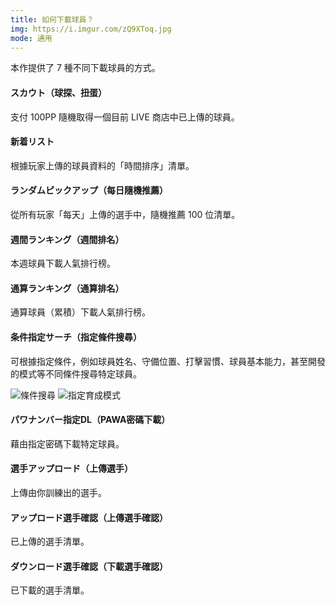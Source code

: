 ```yaml
---
title: 如何下載球員？
img: https://i.imgur.com/zQ9XToq.jpg
mode: 通用
---
```


本作提供了 7 種不同下載球員的方式。

#### スカウト（球探、扭蛋）

支付 100PP 隨機取得一個目前 LIVE 商店中已上傳的球員。

#### 新着リスト

根據玩家上傳的球員資料的「時間排序」清單。

#### ランダムピックアップ（每日隨機推薦）

從所有玩家「每天」上傳的選手中，隨機推薦 100 位清單。

#### 週間ランキング（週間排名）

本週球員下載人氣排行榜。

#### 通算ランキング（通算排名）

通算球員（累積）下載人氣排行榜。

#### 条件指定サーチ（指定條件搜尋）

可根據指定條件，例如球員姓名、守備位置、打擊習慣、球員基本能力，甚至開發的模式等不同條件搜尋特定球員。

![條件搜尋](https://i.imgur.com/kkmCYkJ.jpg)
![指定育成模式](https://i.imgur.com/OI1uow7.jpg)

#### パワナンバー指定DL（PAWA密碼下載）

藉由指定密碼下載特定球員。

#### 選手アップロード（上傳選手）

上傳由你訓練出的選手。

#### アップロード選手確認（上傳選手確認）

已上傳的選手清單。

#### ダウンロード選手確認（下載選手確認）

已下載的選手清單。
